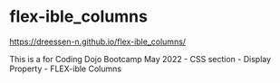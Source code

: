 # flex-ible_columns

https://dreessen-n.github.io/flex-ible_columns/

This is a for Coding Dojo Bootcamp May 2022 - CSS section - Display Property - FLEX-ible Columns
